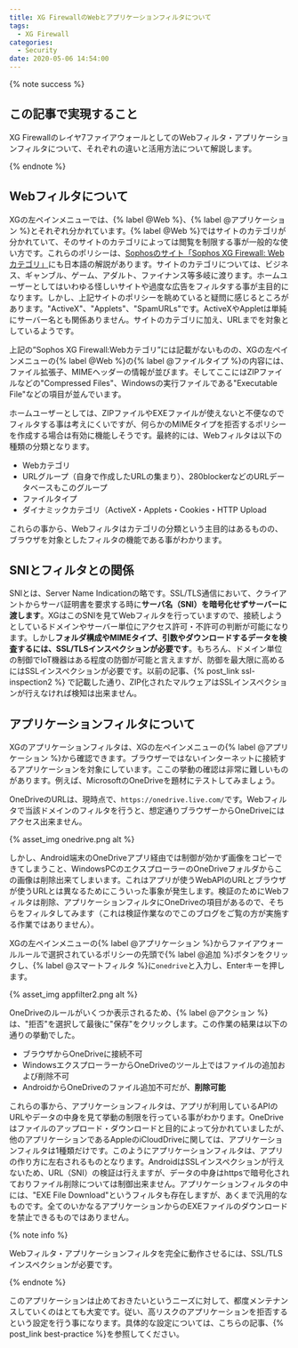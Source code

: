 ```yaml
---
title: XG FirewallのWebとアプリケーションフィルタについて
tags:
  - XG Firewall
categories:
  - Security
date: 2020-05-06 14:54:00
---
```


{% note success  %}

## この記事で実現すること

XG Firewallのレイヤ7ファイアウォールとしてのWebフィルタ・アプリケーションフィルタについて、それぞれの違いと活用方法について解説します。

{% endnote %}

<!-- more -->

## Webフィルタについて

XGの左ペインメニューでは、{% label @Web %}、{% label @アプリケーション %}とそれぞれ分かれています。{% label @Web %}ではサイトのカテゴリが分かれていて、そのサイトのカテゴリによっては閲覧を制限する事が一般的な使い方です。これらのポリシーは、[Sophosのサイト「Sophos XG Firewall: Web カテゴリ」](https://community.sophos.com/kb/ja-jp/134155)にも日本語の解説があります。サイトのカテゴリについては、ビジネス、ギャンブル、ゲーム、アダルト、ファイナンス等多岐に渡ります。ホームユーザーとしてはいわゆる怪しいサイトや過度な広告をフィルタする事が主目的になります。しかし、上記サイトのポリシーを眺めていると疑問に感じるところがあります。"ActiveX"、"Applets"、"SpamURLs"です。ActiveXやAppletは単純にサーバー名とも関係ありません。サイトのカテゴリに加え、URLまでを対象としているようです。

上記の”Sophos XG Firewall:Webカテゴリ”には記載がないものの、XGの左ペインメニューの{% label @Web %}の{% label @ファイルタイプ %}の内容には、ファイル拡張子、MIMEヘッダーの情報が並びます。そしてここにはZIPファイルなどの"Compressed Files"、Windowsの実行ファイルである"Executable File"などの項目が並んでいます。

ホームユーザーとしては、ZIPファイルやEXEファイルが使えないと不便なのでフィルタする事は考えにくいですが、何らかのMIMEタイプを拒否するポリシーを作成する場合は有効に機能しそうです。最終的には、Webフィルタは以下の種類の分類となります。

- Webカテゴリ
- URLグループ（自身で作成したURLの集まり）、280blockerなどのURLデータベースもこのグループ
- ファイルタイプ
- ダイナミックカテゴリ（ActiveX・Applets・Cookies・HTTP Upload

これらの事から、Webフィルタはカテゴリの分類という主目的はあるものの、ブラウザを対象としたフィルタの機能である事がわかります。

## SNIとフィルタとの関係

SNIとは、Server Name Indicationの略です。SSL/TLS通信において、クライアントからサーバ証明書を要求する時に**サーバ名（SNI）を暗号化せずサーバーに渡します**。XGはこのSNIを見てWebフィルタを行っていますので、接続しようとしているドメインやサーバー単位にアクセス許可・不許可の判断が可能になります。しかし**フォルダ構成やMIMEタイプ、引数やダウンロードするデータを検査するには、SSL/TLSインスペクションが必要です**。もちろん、ドメイン単位の制御でIoT機器はある程度の防御が可能と言えますが、防御を最大限に高めるにはSSLインスペクションが必要です。以前の記事、{% post_link ssl-inspection2 %} で記載した通り、ZIP化されたマルウェアはSSLインスペクションが行えなければ検知は出来ません。

## アプリケーションフィルタについて

XGのアプリケーションフィルタは、XGの左ペインメニューの{% label @アプリケーション %}から確認できます。ブラウザーではないインターネットに接続するアプリケーションを対象にしています。ここの挙動の確認は非常に難しいものがあります。例えば、MicrosoftのOneDriveを題材にテストしてみましょう。

OneDriveのURLは、現時点で、`https://onedrive.live.com/`です。Webフィルタで当該ドメインのフィルタを行うと、想定通りブラウザーからOneDriveにはアクセス出来ません。

{% asset_img onedrive.png alt %}

しかし、Android端末のOneDriveアプリ経由では制御が効かず画像をコピーできてしまうこと、WindowsPCのエクスプローラーのOneDriveフォルダからこの画像は削除出来てしまいます。これはアプリが使うWebAPIのURLとブラウザが使うURLとは異なるためにこういった事象が発生します。検証のためにWebフィルタは削除、アプリケーションフィルタにOneDriveの項目があるので、そちらをフィルタしてみます（これは検証作業なのでこのブログをご覧の方が実施する作業ではありません）。

XGの左ペインメニューの{% label @アプリケーション %}からファイアウォールルールで選択されているポリシーの先頭で{% label @追加 %}ボタンをクリックし、{% label @スマートフィルタ %}に`onedrive`と入力し、Enterキーを押します。

{% asset_img appfilter2.png alt %}

OneDriveのルールがいくつか表示されるため、{% label @アクション %}は、"拒否"を選択して最後に"保存"をクリックします。この作業の結果は以下の通りの挙動でした。

- ブラウザからOneDriveに接続不可
- WindowsエクスプローラーからOneDriveのツール上ではファイルの追加および削除不可
- AndroidからOneDriveのファイル追加不可だが、**削除可能**

これらの事から、アプリケーションフィルタは、アプリが利用しているAPIのURLやデータの中身を見て挙動の制限を行っている事がわかります。OneDriveはファイルのアップロード・ダウンロードと目的によって分かれていましたが、他のアプリケーションであるAppleのiCloudDriveに関しては、アプリケーションフィルタは1種類だけです。このようにアプリケーションフィルタは、アプリの作り方に左右されるものとなります。AndroidはSSLインスペクションが行えないため、URL（SNI）の検証は行えますが、データの中身はhttpsで暗号化されておりファイル削除については制御出来ません。アプリケーションフィルタの中には、"EXE File Download"というフィルタも存在しますが、あくまで汎用的なものです。全てのいかなるアプリケーションからのEXEファイルのダウンロードを禁止できるものではありません。

{% note info  %}

Webフィルタ・アプリケーションフィルタを完全に動作させるには、SSL/TLSインスペクションが必要です。

{% endnote %}

このアプリケーションは止めておきたいというニーズに対して、都度メンテナンスしていくのはとても大変です。従い、高リスクのアプリケーションを拒否するという設定を行う事になります。具体的な設定については、こちらの記事、{% post_link best-practice %}を参照してください。

